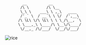 ```
        __          __
       /\ \        /\ \__
       \_\ \    ___\ \ ,_\   ____
       /'_` \  / __`\ \ \/  /',__\
      /\ \L\ \/\ \L\ \ \ \_/\__, `\
      \ \___,_\ \____/\ \__\/\____/
       \/__,_ /\/___/  \/__/\/___/
```


![rice](https://0x0.st/00f.png)
